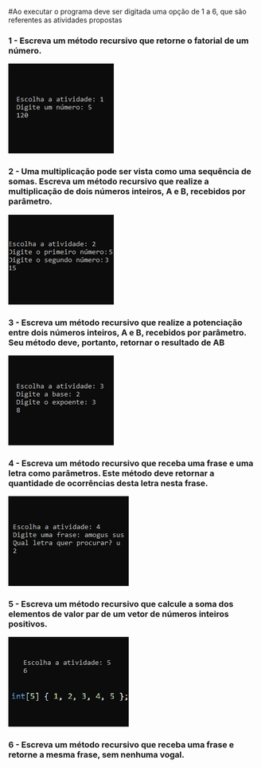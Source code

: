 #Ao executar o programa deve ser digitada uma opção de 1 a 6, que são referentes as atividades propostas

### 1 - Escreva um método recursivo que retorne o fatorial de um número.
<img src="Lab02Print/atv1.png"/>

### 2 - Uma multiplicação pode ser vista como uma sequência de somas. Escreva um método recursivo que realize a multiplicação de dois números inteiros, A e B, recebidos por parâmetro.
<img src="Lab02Print/atv2.png"/>

### 3 - Escreva um método recursivo que realize a potenciação entre dois números inteiros, A e B, recebidos por parâmetro. Seu método deve, portanto, retornar o resultado de AB
<img src="Lab02Print/atv3.png"/>

### 4 - Escreva um método recursivo que receba uma frase e uma letra como parâmetros. Este método deve retornar a quantidade de ocorrências desta letra nesta frase.
<img src="Lab02Print/atv4.png"/>

### 5 - Escreva um método recursivo que calcule a soma dos elementos de valor par de um vetor de números inteiros positivos.
<img src="Lab02Print/atv5.png"/>

### 6 - Escreva um método recursivo que receba uma frase e retorne a mesma frase, sem nenhuma vogal.
